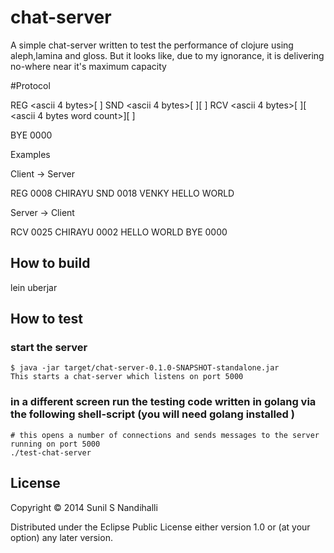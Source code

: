 # chat-server

A simple chat-server written to test the performance of clojure using aleph,lamina and gloss. But it looks like, due to my ignorance,
it is delivering no-where near it's maximum capacity

#Protocol 


REG <ascii 4 bytes>[ <name>]
SND <ascii 4 bytes>[ <name of recipient>][ <msg>]
RCV <ascii 4 bytes>[ <name of sender>][ <ascii 4 bytes word count>][ <msg>]

BYE 0000

Examples

Client -> Server

REG 0008 CHIRAYU
SND 0018 VENKY HELLO WORLD

Server -> Client

RCV 0025 CHIRAYU 0002 HELLO WORLD
BYE 0000


## How to build

lein uberjar

## How to test

### start the server 
    $ java -jar target/chat-server-0.1.0-SNAPSHOT-standalone.jar 
    This starts a chat-server which listens on port 5000
### in a different screen run the testing code written in golang via the following shell-script (you will need golang installed )
    # this opens a number of connections and sends messages to the server running on port 5000
    ./test-chat-server



## License

Copyright © 2014 Sunil S Nandihalli

Distributed under the Eclipse Public License either version 1.0 or (at
your option) any later version.
